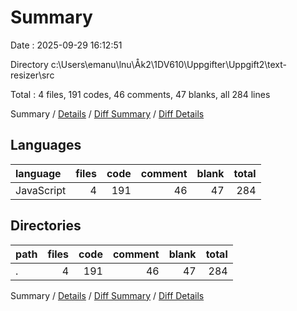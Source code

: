# Summary

Date : 2025-09-29 16:12:51

Directory c:\\Users\\emanu\\lnu\\Åk2\\1DV610\\Uppgifter\\Uppgift2\\text-resizer\\src

Total : 4 files,  191 codes, 46 comments, 47 blanks, all 284 lines

Summary / [Details](details.md) / [Diff Summary](diff.md) / [Diff Details](diff-details.md)

## Languages
| language | files | code | comment | blank | total |
| :--- | ---: | ---: | ---: | ---: | ---: |
| JavaScript | 4 | 191 | 46 | 47 | 284 |

## Directories
| path | files | code | comment | blank | total |
| :--- | ---: | ---: | ---: | ---: | ---: |
| . | 4 | 191 | 46 | 47 | 284 |

Summary / [Details](details.md) / [Diff Summary](diff.md) / [Diff Details](diff-details.md)